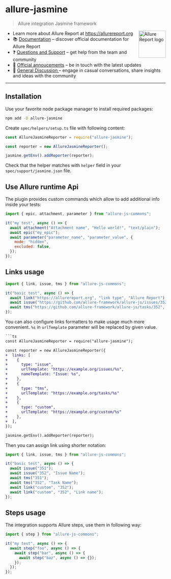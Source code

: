 # allure-jasmine

> Allure integration Jasmine framework

[<img src="https://allurereport.org/public/img/allure-report.svg" height="85px" alt="Allure Report logo" align="right" />](https://allurereport.org "Allure Report")

- Learn more about Allure Report at https://allurereport.org
- 📚 [Documentation](https://allurereport.org/docs/) – discover official documentation for Allure Report
- ❓ [Questions and Support](https://github.com/orgs/allure-framework/discussions/categories/questions-support) – get help from the team and community
- 📢 [Official annoucements](https://github.com/orgs/allure-framework/discussions/categories/announcements) – be in touch with the latest updates
- 💬 [General Discussion ](https://github.com/orgs/allure-framework/discussions/categories/general-discussion) – engage in casual conversations, share insights and ideas with the community

---

## Installation

Use your favorite node package manager to install required packages:

```bash
npm add -D allure-jasmine
```

Create `spec/helpers/setup.ts` file with following content:

```ts
const AllureJasmineReporter = require("allure-jasmine");

const reporter = new AllureJasmineReporter();

jasmine.getEnv().addReporter(reporter);
```

Check that the helper matches with `helper` field in your `spec/support/jasmine.json` file.

## Use Allure runtime Api

The plugin provides custom commands which allow to add additional info inside your tests:

```javascript
import { epic, attachment, parameter } from "allure-js-commons";

it("my test", async () => {
  await attachment("Attachment name", "Hello world!", "text/plain");
  await epic("my_epic");
  await parameter("parameter_name", "parameter_value", {
    mode: "hidden",
    excluded: false,
  });
});
```

## Links usage

```js
import { link, issue, tms } from "allure-js-commons";

it("basic test", async () => {
  await link("https://allurereport.org", "link type", "Allure Report");
  await issue("https://github.com/allure-framework/allure-js/issues/352", "Issue Name", );
  await tms("https://github.com/allure-framework/allure-js/tasks/352", "Task Name");
});
```

You can also configure links formatters to make usage much more convenient. `%s`
in `urlTemplate` parameter will be replaced by given value.

```diff
```ts
const AllureJasmineReporter = require("allure-jasmine");

const reporter = new AllureJasmineReporter({
+  links: [
+    {
+      type: "issue",
+      urlTemplate: "https://example.org/issues/%s",
+      nameTemplate: "Issue: %s",
+    },
+    {
+      type: "tms",
+      urlTemplate: "https://example.org/tasks/%s"
+    },
+    {
+      type: "custom",
+      urlTemplate: "https://example.org/custom/%s"
+    },
+  ],
});

jasmine.getEnv().addReporter(reporter);
```

Then you can assign link using shorter notation:

```js
import { link, issue, tms } from "allure-js-commons";

it("basic test", async () => {
  await issue("351");
  await issue("352", "Issue Name");
  await tms("351");
  await tms("352", "Task Name");
  await link("custom", "352");
  await link("custom", "352", "Link name");
});
```

## Steps usage

The integration supports Allure steps, use them in following way:

```js
import { step } from "allure-js-commons";

it("my test", async () => {
  await step("foo", async () => {
    await step("bar", async () => {
      await step("baz", async () => {});
    });
  });
});
```
